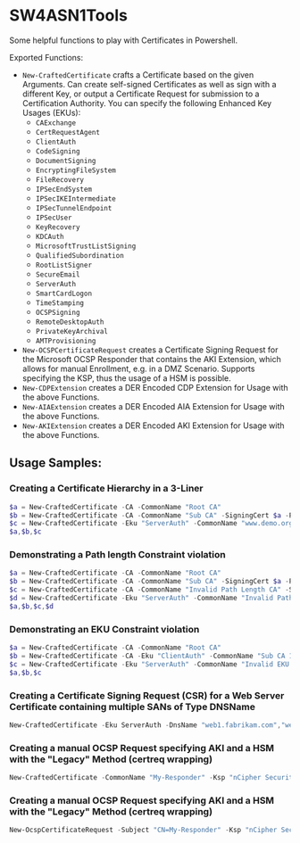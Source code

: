 # SW4ASN1Tools

Some helpful functions to play with Certificates in Powershell.

Exported Functions:
* `New-CraftedCertificate` crafts a Certificate based on the given Arguments. Can create self-signed Certificates as well as sign with a different Key, or output a Certificate Request for submission to a Certification Authority. You can specify the following Enhanced Key Usages (EKUs):
  * `CAExchange`
  * `CertRequestAgent`
  * `ClientAuth`
  * `CodeSigning`
  * `DocumentSigning`
  * `EncryptingFileSystem`
  * `FileRecovery`
  * `IPSecEndSystem`
  * `IPSecIKEIntermediate`
  * `IPSecTunnelEndpoint`
  * `IPSecUser`
  * `KeyRecovery`
  * `KDCAuth`
  * `MicrosoftTrustListSigning`
  * `QualifiedSubordination`
  * `RootListSigner`
  * `SecureEmail`
  * `ServerAuth`
  * `SmartCardLogon`
  * `TimeStamping`
  * `OCSPSigning`
  * `RemoteDesktopAuth`
  * `PrivateKeyArchival`
  * `AMTProvisioning`
* `New-OCSPCertificateRequest` creates a Certificate Signing Request for the Microsoft OCSP Responder that contains the AKI Extension, which allows for manual Enrollment, e.g. in a DMZ Scenario. Supports specifying the KSP, thus the usage of a HSM is possible.
* `New-CDPExtension` creates a DER Encoded CDP Extension for Usage with the above Functions.
* `New-AIAExtension` creates a DER Encoded AIA Extension for Usage with the above Functions.
* `New-AKIExtension` creates a DER Encoded AKI Extension for Usage with the above Functions.

## Usage Samples:

### Creating a Certificate Hierarchy in a 3-Liner
```powershell
$a = New-CraftedCertificate -CA -CommonName "Root CA"
$b = New-CraftedCertificate -CA -CommonName "Sub CA" -SigningCert $a -PathLength 0
$c = New-CraftedCertificate -Eku "ServerAuth" -CommonName "www.demo.org" -DnsName "www.demo.org" -SigningCert $b
$a,$b,$c
```

### Demonstrating a Path length Constraint violation
```powershell
$a = New-CraftedCertificate -CA -CommonName "Root CA" 
$b = New-CraftedCertificate -CA -CommonName "Sub CA" -SigningCert $a -PathLength 0
$c = New-CraftedCertificate -CA -CommonName "Invalid Path Length CA" -SigningCert $b
$d = New-CraftedCertificate -Eku "ServerAuth" -CommonName "Invalid Path Length Certificate" -DnsName "www.demo.org" -SigningCert $c
$a,$b,$c,$d
```

### Demonstrating an EKU Constraint violation
```powershell
$a = New-CraftedCertificate -CA -CommonName "Root CA" 
$b = New-CraftedCertificate -CA -Eku "ClientAuth" -CommonName "Sub CA 1" -SigningCert $a
$c = New-CraftedCertificate -Eku "ServerAuth" -CommonName "Invalid EKU Certificate" -DnsName "www.demo.org" -SigningCert $b
$a,$b,$c
```

### Creating a Certificate Signing Request (CSR) for a Web Server Certificate containing multiple SANs of Type DNSName
```powershell
New-CraftedCertificate -Eku ServerAuth -DnsName "web1.fabrikam.com","web2.fabrikam.com","web3.fabrikam.com" -KeyLength 4096 -Csr | Out-File CertificateRequestFile.csr -Encoding ascii
```

### Creating a manual OCSP Request specifying AKI and a HSM with the "Legacy" Method (certreq wrapping)
```powershell
New-CraftedCertificate -CommonName "My-Responder" -Ksp "nCipher Security World Key Storage Provider" -Eku "OCSPSigning" -Aki "060DDD83737C311EDA5E5B677D8C4D663ED5C5BF" -KeyLength 4096 -Csr | Out-File CertificateRequestFile.csr -Encoding ascii
```

### Creating a manual OCSP Request specifying AKI and a HSM with the "Legacy" Method (certreq wrapping)
```powershell
New-OcspCertificateRequest -Subject "CN=My-Responder" -Ksp "nCipher Security World Key Storage Provider" -Aki "060DDD83737C311EDA5E5B677D8C4D663ED5C5BF" -KeyLength 4096
```